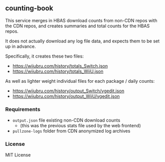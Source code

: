 ## counting-book
This service merges in HBAS download counts from non-CDN repos with the CDN repos, and creates summaries and total counts for the HBAS repos.

It does not actually download any log file data, and expects them to be set up in advance.

Specifically, it creates these two files:
- https://wiiubru.com/history/totals_Switch.json
- https://wiiubru.com/history/totals_WiiU.json

As well as lighter weight individual files for each package / daily counts:
- https://wiiubru.com/history/output_Switch/vgedit.json
- https://wiiubru.com/history/output_WiiU/vgedit.json

### Requirements
- `output.json` file existing non-CDN download counts
  - (this was the previous stats file used by the web frontend)
- `pullzone-logs` folder from CDN anonymized log archives

### License
MIT License
